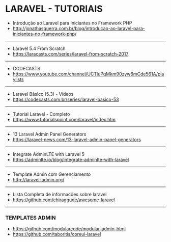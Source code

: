# LARAVEL - TUTORIAIS

* Introdução ao Laravel para Iniciantes no Framework PHP
* http://jonathasguerra.com.br/blog/introducao-ao-laravel-para-iniciantes-no-framework-php/
---
* Laravel 5.4 From Scratch
* https://laracasts.com/series/laravel-from-scratch-2017
---
* CODECASTS
* https://www.youtube.com/channel/UCTluPqMkm90zyw6mCde561A/playlists
---
* Laravel Básico (5.3) - Vídeos
* https://codecasts.com.br/series/laravel-basico-53
---
* Tutorial Laravel - Completo
* https://www.tutorialspoint.com/laravel/index.htm
---
* 13 Laravel Admin Panel Generators
* https://laravel-news.com/13-laravel-admin-panel-generators
---
* Integrate AdminLTE with Laravel 5
* https://adminlte.io/blog/integrate-adminlte-with-laravel
---
* Template Admin com Gerenciamento
* http://laravel-admin.org/
---
* Lista Completa de informacões sobre laravel
* https://github.com/chiraggude/awesome-laravel
---

### TEMPLATES ADMIN
* https://github.com/modularcode/modular-admin-html
* https://github.com/taboritis/coreui-laravel
